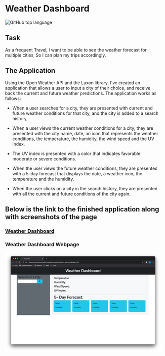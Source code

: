# Weather Dashboard

![GitHub top language](https://img.shields.io/github/languages/top/Israel-Molestina/weather-dashboard)

## Task

As a frequent Travel, I want to be able to see the weather forecast for multiple cities, So I can plan my trips accordingly.

## The Application

Using the Open Weather API and the Luxon library, I've created an application that allows a user to input a city of their choice, and receive back the current and future weather predictions. The application works as follows:

* When a user searches for a city, they are presented with current and future weather conditions for that city, and the city is added to a search history,

* When a user views the current weather conditions for a city, they are presented with the city name, date, an icon that represents the weather conditions, the temperature, the humidity, the wind speed and the UV index.

* The UV index is presented with a color that indicates favorable moderate or severe conditions.

* When the user views the future weather conditions, they are presented with a 5-day forecast that displays the date, a weather icon, the temperature and the humidity.

* When the user clicks on a city in the search history, they are presented with all the current and future conditions of the city again. 

## Below is the link to the finished application along with screenshots of the page

### [Weather Dashboard](https://israel-molestina.github.io/weather-dashboard/)

### Weather Dashboard Webpage

![weather-dash-screenshot](assets/pics/weather-dashboard.png)